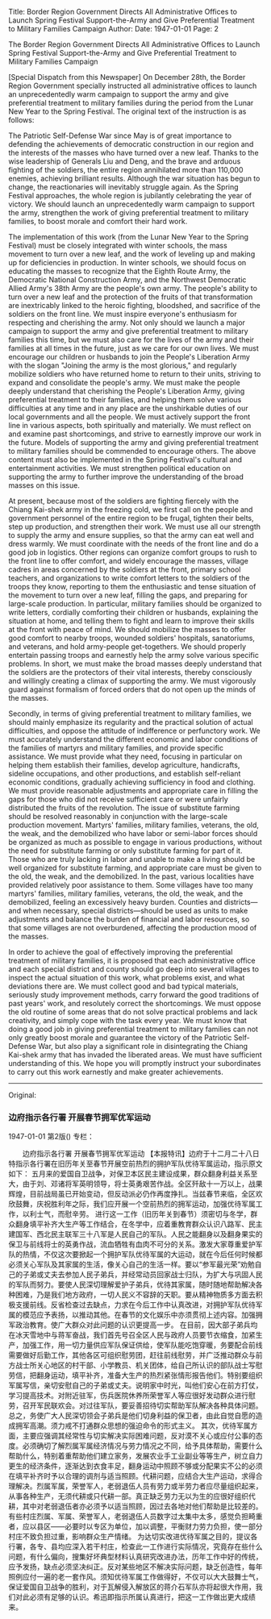 Title: Border Region Government Directs All Administrative Offices to Launch Spring Festival Support-the-Army and Give Preferential Treatment to Military Families Campaign
Author:
Date: 1947-01-01
Page: 2

The Border Region Government Directs All Administrative Offices to Launch Spring Festival Support-the-Army and Give Preferential Treatment to Military Families Campaign

[Special Dispatch from this Newspaper] On December 28th, the Border Region Government specially instructed all administrative offices to launch an unprecedentedly warm campaign to support the army and give preferential treatment to military families during the period from the Lunar New Year to the Spring Festival. The original text of the instruction is as follows:

The Patriotic Self-Defense War since May is of great importance to defending the achievements of democratic construction in our region and the interests of the masses who have turned over a new leaf. Thanks to the wise leadership of Generals Liu and Deng, and the brave and arduous fighting of the soldiers, the entire region annihilated more than 110,000 enemies, achieving brilliant results. Although the war situation has begun to change, the reactionaries will inevitably struggle again. As the Spring Festival approaches, the whole region is jubilantly celebrating the year of victory. We should launch an unprecedentedly warm campaign to support the army, strengthen the work of giving preferential treatment to military families, to boost morale and comfort their hard work.

The implementation of this work (from the Lunar New Year to the Spring Festival) must be closely integrated with winter schools, the mass movement to turn over a new leaf, and the work of leveling up and making up for deficiencies in production. In winter schools, we should focus on educating the masses to recognize that the Eighth Route Army, the Democratic National Construction Army, and the Northwest Democratic Allied Army's 38th Army are the people's own army. The people's ability to turn over a new leaf and the protection of the fruits of that transformation are inextricably linked to the heroic fighting, bloodshed, and sacrifice of the soldiers on the front line. We must inspire everyone's enthusiasm for respecting and cherishing the army. Not only should we launch a major campaign to support the army and give preferential treatment to military families this time, but we must also care for the lives of the army and their families at all times in the future, just as we care for our own lives. We must encourage our children or husbands to join the People's Liberation Army with the slogan "Joining the army is the most glorious," and regularly mobilize soldiers who have returned home to return to their units, striving to expand and consolidate the people's army. We must make the people deeply understand that cherishing the People's Liberation Army, giving preferential treatment to their families, and helping them solve various difficulties at any time and in any place are the unshirkable duties of our local governments and all the people. We must actively support the front line in various aspects, both spiritually and materially. We must reflect on and examine past shortcomings, and strive to earnestly improve our work in the future. Models of supporting the army and giving preferential treatment to military families should be commended to encourage others. The above content must also be implemented in the Spring Festival's cultural and entertainment activities. We must strengthen political education on supporting the army to further improve the understanding of the broad masses on this issue.

At present, because most of the soldiers are fighting fiercely with the Chiang Kai-shek army in the freezing cold, we first call on the people and government personnel of the entire region to be frugal, tighten their belts, step up production, and strengthen their work. We must use all our strength to supply the army and ensure supplies, so that the army can eat well and dress warmly. We must coordinate with the needs of the front line and do a good job in logistics. Other regions can organize comfort groups to rush to the front line to offer comfort, and widely encourage the masses, village cadres in areas concerned by the soldiers at the front, primary school teachers, and organizations to write comfort letters to the soldiers of the troops they know, reporting to them the enthusiastic and tense situation of the movement to turn over a new leaf, filling the gaps, and preparing for large-scale production. In particular, military families should be organized to write letters, cordially comforting their children or husbands, explaining the situation at home, and telling them to fight and learn to improve their skills at the front with peace of mind. We should mobilize the masses to offer good comfort to nearby troops, wounded soldiers' hospitals, sanatoriums, and veterans, and hold army-people get-togethers. We should properly entertain passing troops and earnestly help the army solve various specific problems. In short, we must make the broad masses deeply understand that the soldiers are the protectors of their vital interests, thereby consciously and willingly creating a climax of supporting the army. We must vigorously guard against formalism of forced orders that do not open up the minds of the masses.

Secondly, in terms of giving preferential treatment to military families, we should mainly emphasize its regularity and the practical solution of actual difficulties, and oppose the attitude of indifference or perfunctory work. We must accurately understand the different economic and labor conditions of the families of martyrs and military families, and provide specific assistance. We must provide what they need, focusing in particular on helping them establish their families, develop agriculture, handicrafts, sideline occupations, and other productions, and establish self-reliant economic conditions, gradually achieving sufficiency in food and clothing. We must provide reasonable adjustments and appropriate care in filling the gaps for those who did not receive sufficient care or were unfairly distributed the fruits of the revolution. The issue of substitute farming should be resolved reasonably in conjunction with the large-scale production movement. Martyrs' families, military families, veterans, the old, the weak, and the demobilized who have labor or semi-labor forces should be organized as much as possible to engage in various productions, without the need for substitute farming or only substitute farming for part of it. Those who are truly lacking in labor and unable to make a living should be well organized for substitute farming, and appropriate care must be given to the old, the weak, and the demobilized. In the past, various localities have provided relatively poor assistance to them. Some villages have too many martyrs' families, military families, veterans, the old, the weak, and the demobilized, feeling an excessively heavy burden. Counties and districts—and when necessary, special districts—should be used as units to make adjustments and balance the burden of financial and labor resources, so that some villages are not overburdened, affecting the production mood of the masses.

In order to achieve the goal of effectively improving the preferential treatment of military families, it is proposed that each administrative office and each special district and county should go deep into several villages to inspect the actual situation of this work, what problems exist, and what deviations there are. We must collect good and bad typical materials, seriously study improvement methods, carry forward the good traditions of past years' work, and resolutely correct the shortcomings. We must oppose the old routine of some areas that do not solve practical problems and lack creativity, and simply cope with the task every year. We must know that doing a good job in giving preferential treatment to military families can not only greatly boost morale and guarantee the victory of the Patriotic Self-Defense War, but also play a significant role in disintegrating the Chiang Kai-shek army that has invaded the liberated areas. We must have sufficient understanding of this. We hope you will promptly instruct your subordinates to carry out this work earnestly and make greater achievements.



<hr /> 

Original: 


### 边府指示各行署  开展春节拥军优军运动

1947-01-01
第2版()
专栏：

　　边府指示各行署
    开展春节拥军优军运动
    【本报特讯】边府于十二月二十八日特指示各行署在旧历年关至春节开展空前热烈的拥护军队优待军属运动，指示原文如下：
    五月来的爱国自卫战争，对保卫本区民主建设成果，群众翻身利益关系至大，由于刘、邓诸将军英明领导，将士英勇艰苦作战。全区歼敌十一万以上，战果辉煌，目前战局虽已开始变动，但反动派必仍作再度挣扎。当兹春节来临，全区欢欣鼓舞，庆祝胜利年之际，我们应开展一个空前热烈的拥军运动，加强优待军属工作，以利士气，而慰辛劳。
    进行这一工作（旧历年关到春节）须密切与冬学，群众翻身填平补齐大生产等工作结合，在冬学中，应着重教育群众认识八路军、民主建国军、西北民主联军三十八军是人民自己的军队。人民之能翻身以及翻身果实的保卫与前线将士的英勇作战，流血牺牲有血肉不可分的关系。激发大家尊重爱护军队的热情，不仅这次要掀起一个拥护军队优待军属的大运动，就在今后任何时候都必须关心军队及其家属的生活，像关心自己的生活一样。要以“参军最光荣”劝勉自己的子弟或丈夫去参加人民子弟兵，并经常动员回家战士归队，为扩大与巩固人民的军队而努力。要使人民深切理解爱护子弟兵，优待其家属，随时随地帮助解决各种困难，乃是我们地方政府，一切人民义不容辞的天职。要从精神物质多方面去积极支援前线。反省检查过去缺点，力求在今后工作中认真改进，对拥护军队优待军属的模范应予表扬，以推动其他。在春节的文化娱乐中亦须贯彻上述内容。加强拥军政治教育。使广大群众对此问题的认识更提高一步。
    在目前，因大部子弟兵均在冰天雪地中与蒋军奋战，我们首先号召全区人民与政府人员要节衣缩食，加紧生产，加强工作，用一切力量供应军队保证供给，使军队能吃饱穿暖，务要配合前线需要做好后勤工作，其他各区可组织慰劳团，赶往前线慰劳，并广泛推动群众与前方战士所关心地区的村干部、小学教员、机关团体，给自己所认识的部队战士写慰劳信，把翻身运动，填平补齐，准备大生产的热烈紧张情形报告他们。特别要组织军属写信，亲切安慰自己的子弟或丈夫。说明家中时光，叫他们安心在前方打仗，学习提高技术。对附近驻军，伤兵医院休养所荣誉军人等应很好发动群众进行慰劳，召开军民联欢会。对过往军队，要妥善招待切实帮助军队解决各种具体问题。总之，务使广大人民深切领会子弟兵是他们切身利益的保卫者，由此自觉自愿的造成拥军高潮。须力戒不打通群众思想的强迫命令的形式主义。
    其次，优待军属方面，主要应强调其经常性与切实解决实际困难问题，反对漠不关心或应付公事的态度。必须确切了解烈属军属经济情况与劳力情况之不同，给予具体帮助，需要什么帮助什么，特别着重帮助他们建立家务，发展农业手工业副业等等生产，树立自力更生的经济条件，逐渐达到衣食丰足，翻身运动中照顾不够或分配果实不公的必须在填平补齐时予以合理的调剂与适当照顾。代耕问题，应结合大生产运动，求得合理解决。烈属军属，荣誉军人，老弱退伍人员有劳力或半劳力者应尽量组织起来，从事各种生产，无须代耕或只代耕一部。真正缺乏劳力无以为生的应很好组织代耕，其中对老弱退伍者亦必须予以适当照顾，因过去各地对他们帮助是比较差的。有些村庄烈属、军属、荣誉军人，老弱退伍人员数字过太集中太多，感觉负担畸重者，应以县区——必要时以专区为单位，加以调整，平衡财力劳力负担，使一部分村庄不致负担过重，影响群众生产情绪。
    为达切实改进优待军属之目的，提议各行署，各专、县均应深入若干村庄，检查此一工作进行实际情况，究竟存在些什么问题，有什么偏向，搜集好坏典型材料认真研究改进办法，历年工作中好的传统，应予发扬，缺点必须坚决纠正。反对某些地区不解决实际问题，缺乏创造性，每年照例应付一遍的老一套作风。须知优待军属工作做得好，不仅可以大大鼓舞士气，保证爱国自卫战争的胜利，对于瓦解侵入解放区的蒋介石军队亦将起很大作用，我们对此必须有足够的认识。希迅即指示所属认真进行，把这一工作做出更大成绩来。
